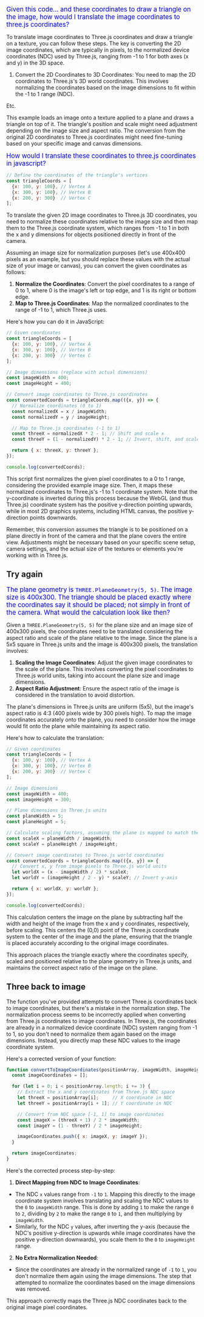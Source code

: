 <!-- How do I translate image coordinates to three.js coordinates? -->
<span style="color:blue;font-size:larger;">Given this code... and these coordinates to draw a triangle on the image, how would I translate the image coordinates to three.js coordinates?</span>

To translate image coordinates to Three.js coordinates and draw a triangle on a texture, you can follow these steps. The key is converting the 2D image coordinates, which are typically in pixels, to the normalized device coordinates (NDC) used by Three.js, ranging from -1 to 1 for both axes (x and y) in the 3D space.

1. Convert the 2D Coordinates to 3D Coordinates: You need to map the 2D coordinates to Three.js's 3D world coordinates. This involves normalizing the coordinates based on the image dimensions to fit within the -1 to 1 range (NDC).

Etc.

This example loads an image onto a texture applied to a plane and draws a triangle on top of it. The triangle's position and scale might need adjustment depending on the image size and aspect ratio. The conversion from the original 2D coordinates to Three.js coordinates might need fine-tuning based on your specific image and canvas dimensions.

<span style="color:blue;font-size:larger;">How would I translate these coordinates to three.js coordinates in javascript?</span>

```js
// Define the coordinates of the triangle's vertices
const triangleCoords = [
  {x: 100, y: 100}, // Vertex A
  {x: 300, y: 100}, // Vertex B
  {x: 200, y: 300}  // Vertex C
];
```

To translate the given 2D image coordinates to Three.js 3D coordinates, you need to normalize these coordinates relative to the image size and then map them to the Three.js coordinate system, which ranges from -1 to 1 in both the x and y dimensions for objects positioned directly in front of the camera.

Assuming an image size for normalization purposes (let's use 400x400 pixels as an example, but you should replace these values with the actual size of your image or canvas), you can convert the given coordinates as follows:

1. **Normalize the Coordinates**: Convert the pixel coordinates to a range of 0 to 1, where 0 is the image's left or top edge, and 1 is its right or bottom edge.
2. **Map to Three.js Coordinates**: Map the normalized coordinates to the range of -1 to 1, which Three.js uses.

Here's how you can do it in JavaScript:

```javascript
// Given coordinates
const triangleCoords = [
  {x: 100, y: 100}, // Vertex A
  {x: 300, y: 100}, // Vertex B
  {x: 200, y: 300}  // Vertex C
];

// Image dimensions (replace with actual dimensions)
const imageWidth = 400;
const imageHeight = 400;

// Convert image coordinates to Three.js coordinates
const convertedCoords = triangleCoords.map(({x, y}) => {
  // Normalize coordinates (0 to 1)
  const normalizedX = x / imageWidth;
  const normalizedY = y / imageHeight;

  // Map to Three.js coordinates (-1 to 1)
  const threeX = normalizedX * 2 - 1; // Shift and scale x
  const threeY = (1 - normalizedY) * 2 - 1; // Invert, shift, and scale y (y is inverted in WebGL/Three.js)

  return { x: threeX, y: threeY };
});

console.log(convertedCoords);
```

This script first normalizes the given pixel coordinates to a 0 to 1 range, considering the provided example image size. Then, it maps these normalized coordinates to Three.js's -1 to 1 coordinate system. Note that the y-coordinate is inverted during this process because the WebGL (and thus Three.js) coordinate system has the positive y-direction pointing upwards, while in most 2D graphics systems, including HTML canvas, the positive y-direction points downwards.

Remember, this conversion assumes the triangle is to be positioned on a plane directly in front of the camera and that the plane covers the entire view. Adjustments might be necessary based on your specific scene setup, camera settings, and the actual size of the textures or elements you're working with in Three.js.

## Try again

<span style="color:blue;font-size:larger;">The plane geometry is `THREE.PlaneGeometry(5, 5)`.  The image size is 400x300.  The triangle should be placed exactly where the coordinates say it should be placed; not simply in front of the camera.  What would the calculation look like then?</span>

Given a `THREE.PlaneGeometry(5, 5)` for the plane size and an image size of 400x300 pixels, the coordinates need to be translated considering the aspect ratio and scale of the plane relative to the image. Since the plane is a 5x5 square in Three.js units and the image is 400x300 pixels, the translation involves:

1. **Scaling the Image Coordinates**: Adjust the given image coordinates to the scale of the plane. This involves converting the pixel coordinates to Three.js world units, taking into account the plane size and image dimensions.
2. **Aspect Ratio Adjustment**: Ensure the aspect ratio of the image is considered in the translation to avoid distortion.

The plane's dimensions in Three.js units are uniform (5x5), but the image's aspect ratio is 4:3 (400 pixels wide by 300 pixels high). To map the image coordinates accurately onto the plane, you need to consider how the image would fit onto the plane while maintaining its aspect ratio.

Here's how to calculate the translation:

```javascript
// Given coordinates
const triangleCoords = [
  {x: 100, y: 100}, // Vertex A
  {x: 300, y: 100}, // Vertex B
  {x: 200, y: 300}  // Vertex C
];

// Image dimensions
const imageWidth = 400;
const imageHeight = 300;

// Plane dimensions in Three.js units
const planeWidth = 5;
const planeHeight = 5;

// Calculate scaling factors, assuming the plane is mapped to match the image's aspect ratio
const scaleX = planeWidth / imageWidth;
const scaleY = planeHeight / imageHeight;

// Convert image coordinates to Three.js world coordinates
const convertedCoords = triangleCoords.map(({x, y}) => {
  // Convert x, y from image pixels to Three.js world units
  let worldX = (x - imageWidth / 2) * scaleX;
  let worldY = (imageHeight / 2 - y) * scaleY; // Invert y-axis

  return { x: worldX, y: worldY };
});

console.log(convertedCoords);
```

This calculation centers the image on the plane by subtracting half the width and height of the image from the x and y coordinates, respectively, before scaling. This centers the (0,0) point of the Three.js coordinate system to the center of the image and the plane, ensuring that the triangle is placed accurately according to the original image coordinates.

This approach places the triangle exactly where the coordinates specify, scaled and positioned relative to the plane geometry in Three.js units, and maintains the correct aspect ratio of the image on the plane.

## Three back to image

The function you've provided attempts to convert Three.js coordinates back to image coordinates, but there's a mistake in the normalization step. The normalization process seems to be incorrectly applied when converting from Three.js coordinates to image coordinates. In Three.js, the coordinates are already in a normalized device coordinate (NDC) system ranging from -1 to 1, so you don't need to normalize them again based on the image dimensions. Instead, you directly map these NDC values to the image coordinate system.

Here's a corrected version of your function:

```javascript
function convertToImageCoordinates(positionArray, imageWidth, imageHeight) {
  const imageCoordinates = [];

  for (let i = 0; i < positionArray.length; i += 3) {
    // Extract the x and y coordinates from Three.js NDC space
    let threeX = positionArray[i];     // X coordinate in NDC
    let threeY = positionArray[i + 1]; // Y coordinate in NDC

    // Convert from NDC space [-1, 1] to image coordinates
    const imageX = (threeX + 1) / 2 * imageWidth;
    const imageY = (1 - threeY) / 2 * imageHeight;

    imageCoordinates.push({ x: imageX, y: imageY });
  }

  return imageCoordinates;
}
```

Here's the corrected process step-by-step:

1. **Direct Mapping from NDC to Image Coordinates**:
  - The NDC `x` values range from `-1` to `1`. Mapping this directly to the image coordinate system involves translating and scaling the NDC values to the `0` to `imageWidth` range. This is done by adding `1` to make the range `0` to `2`, dividing by `2` to make the range `0` to `1`, and then multiplying by `imageWidth`.
  - Similarly, for the NDC `y` values, after inverting the y-axis (because the NDC's positive y-direction is upwards while image coordinates have the positive y-direction downwards), you scale them to the `0` to `imageHeight` range.

2. **No Extra Normalization Needed**:
  - Since the coordinates are already in the normalized range of `-1` to `1`, you don't normalize them again using the image dimensions. The step that attempted to normalize the coordinates based on the image dimensions was removed.

This approach correctly maps the Three.js NDC coordinates back to the original image pixel coordinates.

<br>

